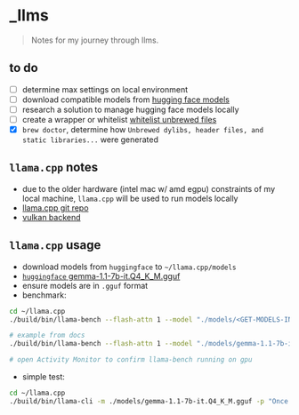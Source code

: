# _llms

> Notes for my journey through llms.

## to do

* [ ] determine max settings on local environment
* [ ] download compatible models from [hugging face models](https://huggingface.co/models)
* [ ] research a solution to manage hugging face models locally
* [ ] create a wrapper or whitelist [whitelist unbrewed files](https://superuser.com/questions/656578/warning-unbrewed-dylibs-were-found-in-usr-local-lib)
* [X] `brew doctor`, determine how `Unbrewed dylibs, header files, and static libraries...` were generated

## `llama.cpp` notes

* due to the older hardware (intel mac w/ amd egpu) constraints of my local machine, `llama.cpp` will be used to run models locally
* [llama.cpp git repo](https://github.com/ggerganov/llama.cpp)
* [vulkan backend](https://github.com/ggerganov/llama.cpp/blob/master/docs/build.md#vulkan)

## `llama.cpp` usage

* download models from `huggingface` to `~/llama.cpp/models`
* [`huggingface` gemma-1.1-7b-it.Q4_K_M.gguf](https://huggingface.co/ggml-org/gemma-1.1-7b-it-Q4_K_M-GGUF/resolve/main/gemma-1.1-7b-it.Q4_K_M.gguf?download=true)
* ensure models are in `.gguf` format
* benchmark:

```sh
cd ~/llama.cpp
./build/bin/llama-bench --flash-attn 1 --model "./models/<GET-MODELS-IN-GGUF-FROM-HUGGING-FACE>"

# example from docs
./build/bin/llama-bench --flash-attn 1 --model "./models/gemma-1.1-7b-it.Q4_K_M.gguf"

# open Activity Monitor to confirm llama-bench running on gpu
```

* simple test:

```sh
cd ~/llama.cpp
./build/bin/llama-cli -m ./models/gemma-1.1-7b-it.Q4_K_M.gguf -p "Once upon a time"
```
